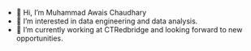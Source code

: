 - 👋 Hi, I’m Muhammad Awais Chaudhary
- 👀 I’m interested in data engineering and data analysis.
- 🌱 I’m currently working at CTRedbridge and looking forward to new opportunities.

<!---
awaisraza7852/awaisraza7852 is a ✨ special ✨ repository because its `README.md` (this file) appears on your GitHub profile.
You can click the Preview link to take a look at your changes.
--->
